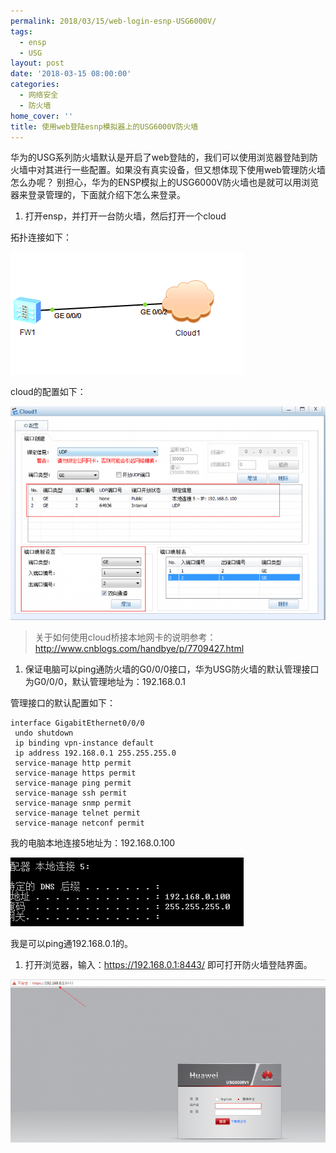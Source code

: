 ```yaml
---
permalink: 2018/03/15/web-login-esnp-USG6000V/
tags:
  - ensp
  - USG
layout: post
date: '2018-03-15 08:00:00'
categories:
  - 网络安全
  - 防火墙
home_cover: ''
title: 使用web登陆esnp模拟器上的USG6000V防火墙
---
```


华为的USG系列防火墙默认是开启了web登陆的，我们可以使用浏览器登陆到防火墙中对其进行一些配置。如果没有真实设备，但又想体现下使用web管理防火墙怎么办呢？
别担心，华为的ENSP模拟上的USG6000V防火墙也是就可以用浏览器来登录管理的，下面就介绍下怎么来登录。

1. 打开ensp，并打开一台防火墙，然后打开一个cloud

拓扑连接如下：


![d220e8527a0efc62cbeb08d6c5bb46c1-373x196.png](../post_images/285102571c8bbcc49087d066eb7312bc.png)


cloud的配置如下：


![5d893d4041be0240a359d76f57966bd9-768x521.png](../post_images/f853d91efe6e97371b0edc00cf10574e.png)


> 关于如何使用cloud桥接本地网卡的说明参考：http://www.cnblogs.com/handbye/p/7709427.html

1. 保证电脑可以ping通防火墙的G0/0/0接口，华为USG防火墙的默认管理接口为G0/0/0，默认管理地址为：192.168.0.1

管理接口的默认配置如下：


```shell
interface GigabitEthernet0/0/0
 undo shutdown
 ip binding vpn-instance default
 ip address 192.168.0.1 255.255.255.0
 service-manage http permit
 service-manage https permit
 service-manage ping permit
 service-manage ssh permit
 service-manage snmp permit
 service-manage telnet permit
 service-manage netconf permit

```


我的电脑本地连接5地址为：192.168.0.100


![143fd5f1e023f12be430f80aa9233118-373x110.png](../post_images/bf63eafdb7e1d95d7af7a8f07330b24c.png)


我是可以ping通192.168.0.1的。

1. 打开浏览器，输入：https://192.168.0.1:8443/ 即可打开防火墙登陆界面。

![73f3acdc4df7e00aa603741015429005-768x397.png](../post_images/ad3d5db56e67ccce9ef0b568f95e30d6.png)

